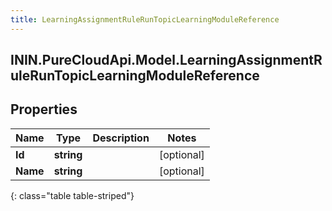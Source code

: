 ```yaml
---
title: LearningAssignmentRuleRunTopicLearningModuleReference
---
```

## ININ.PureCloudApi.Model.LearningAssignmentRuleRunTopicLearningModuleReference

## Properties

|Name | Type | Description | Notes|
|------------ | ------------- | ------------- | -------------|
| **Id** | **string** |  | [optional] |
| **Name** | **string** |  | [optional] |
{: class="table table-striped"}


